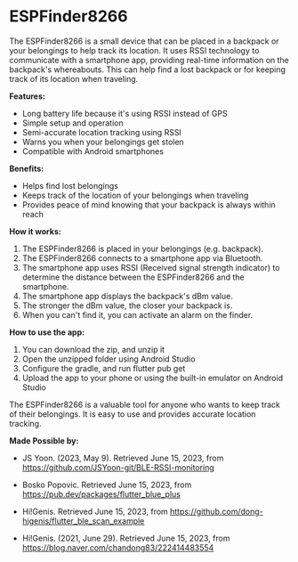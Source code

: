 # ESPFinder8266
The ESPFinder8266 is a small device that can be placed in a backpack or your belongings to help track its location. It uses RSSI technology to communicate with a smartphone app, providing real-time information on the backpack's whereabouts. This can help find a lost backpack or for keeping track of its location when traveling. 

**Features:**

* Long battery life because it's using RSSI instead of GPS
* Simple setup and operation
* Semi-accurate location tracking using RSSI
* Warns you when your belongings get stolen
* Compatible with Android smartphones

**Benefits:**

* Helps find lost belongings
* Keeps track of the location of your belongings when traveling
* Provides peace of mind knowing that your backpack is always within reach

**How it works:**

1. The ESPFinder8266 is placed in your belongings (e.g. backpack).
2. The ESPFinder8266 connects to a smartphone app via Bluetooth.
3. The smartphone app uses RSSI (Received signal strength indicator) to determine the distance between the ESPFinder8266 and the smartphone.
4. The smartphone app displays the backpack's dBm value.
5. The stronger the dBm value, the closer your backpack is.
6. When you can't find it, you can activate an alarm on the finder.

**How to use the app:**
1. You can download the zip, and unzip it
2. Open the unzipped folder using Android Studio
3. Configure the gradle, and run flutter pub get
4. Upload the app to your phone or using the built-in emulator on Android Studio
   
The ESPFinder8266 is a valuable tool for anyone who wants to keep track of their belongings. It is easy to use and provides accurate location tracking.

**Made Possible by:**

* JS Yoon. (2023, May 9). Retrieved June 15, 2023, from
   https://github.com/JSYoon-git/BLE-RSSI-monitoring

* Bosko Popovic. Retrieved June 15, 2023, from
   https://pub.dev/packages/flutter_blue_plus

* Hi!Genis. Retrieved June 15, 2023, from
   https://github.com/dong-higenis/flutter_ble_scan_example

* Hi!Genis. (2021, June 29). Retrieved June 15, 2023, from
   https://blog.naver.com/chandong83/222414483554
